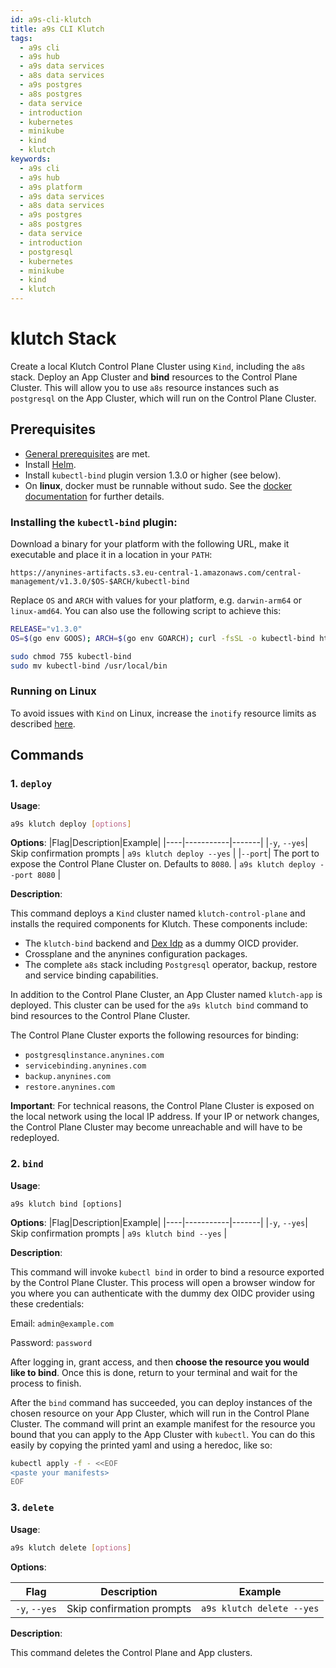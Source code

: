 ```yaml
---
id: a9s-cli-klutch
title: a9s CLI Klutch
tags:
  - a9s cli
  - a9s hub  
  - a9s data services
  - a8s data services
  - a9s postgres
  - a8s postgres
  - data service
  - introduction
  - kubernetes
  - minikube
  - kind
  - klutch
keywords:
  - a9s cli
  - a9s hub
  - a9s platform
  - a9s data services
  - a8s data services
  - a9s postgres
  - a8s postgres
  - data service
  - introduction
  - postgresql  
  - kubernetes
  - minikube
  - kind
  - klutch
---
```


# klutch Stack

Create a local Klutch Control Plane Cluster using `Kind`, including the `a8s` stack. Deploy an App Cluster and **bind** resources to the Control Plane Cluster.
This will allow you to use `a8s` resource instances such as `postgresql` on the App Cluster, which will run on the Control Plane Cluster.

## Prerequisites
- [General prerequisites](./a9s-cli-index.md#prerequisites) are met.
- Install [Helm](https://helm.sh/docs/intro/install/).
- Install `kubectl-bind` plugin version 1.3.0 or higher (see below).
- On **linux**, docker must be runnable without sudo. See the [docker documentation](https://docs.docker.com/engine/install/linux-postinstall/#manage-docker-as-a-non-root-user) for further details.

### Installing the `kubectl-bind` plugin:

Download a binary for your platform with the following URL, make it executable and place it in a location in your `PATH`:

`https://anynines-artifacts.s3.eu-central-1.amazonaws.com/central-management/v1.3.0/$OS-$ARCH/kubectl-bind`

Replace `OS` and `ARCH` with values for your platform, e.g. `darwin-arm64` or `linux-amd64`. You can also use the following script to achieve this:

```bash
RELEASE="v1.3.0"
OS=$(go env GOOS); ARCH=$(go env GOARCH); curl -fsSL -o kubectl-bind https://anynines-artifacts.s3.eu-central-1.amazonaws.com/central-management/$RELEASE/$OS-$ARCH/kubectl-bind

sudo chmod 755 kubectl-bind
sudo mv kubectl-bind /usr/local/bin
```

### Running on Linux

To avoid issues with `Kind` on Linux, increase the `inotify` resource limits as described [here](https://kind.sigs.k8s.io/docs/user/known-issues/#pod-errors-due-to-too-many-open-files).

## Commands 

### 1. `deploy`

**Usage**:
```bash
a9s klutch deploy [options]
```

**Options**:
|Flag|Description|Example|
|----|-----------|-------|
|`-y`, `--yes`| Skip confirmation prompts | `a9s klutch deploy --yes` |
|`--port`| The port to expose the Control Plane Cluster on. Defaults to `8080`. | `a9s klutch deploy --port 8080` | 

**Description**:

This command deploys a `Kind` cluster named `klutch-control-plane` and installs the required
components for Klutch. These components include:
- The `klutch-bind` backend and [Dex Idp](https://dexidp.io/) as a dummy OICD provider.
- Crossplane and the anynines configuration packages.
- The complete `a8s` stack including `Postgresql` operator, backup, restore and service binding capabilities.

In addition to the Control Plane Cluster, an App Cluster named `klutch-app` is deployed. This cluster can be used for the `a9s klutch bind` command to bind resources to the Control Plane Cluster.

The Control Plane Cluster exports the following resources for binding:

- `postgresqlinstance.anynines.com`
- `servicebinding.anynines.com`
- `backup.anynines.com`
- `restore.anynines.com`

**Important**: For technical reasons, the Control Plane Cluster is exposed on the local network using the local IP address. If your IP or network changes, the Control Plane Cluster may become unreachable and will have to be redeployed.

### 2. `bind`

**Usage**:
```
a9s klutch bind [options]
```

**Options**:
|Flag|Description|Example|
|----|-----------|-------|
|`-y`, `--yes`| Skip confirmation prompts | `a9s klutch bind --yes` |

**Description**:

This command will invoke `kubectl bind` in order to bind a resource exported by the Control Plane Cluster. This process will open a browser window for you where you can authenticate with the dummy dex OIDC provider using these credentials:

Email: `admin@example.com`

Password: `password`

After logging in, grant access, and then **choose the resource you would like to bind**. Once this is done, return to your terminal and wait for the process to finish.

After the `bind` command has succeeded, you can deploy instances of the chosen resource on your App Cluster, which will run in the Control Plane Cluster. The command will print an example manifest for the resource you bound that you can apply to the App Cluster with `kubectl`. You can do this easily by copying the printed yaml and using a heredoc, like so:

```bash
kubectl apply -f - <<EOF
<paste your manifests>
EOF
```

### 3. `delete`

**Usage**:

```bash
a9s klutch delete [options]
```

**Options**:

|Flag|Description|Example|
|----|-----------|-------|
|`-y`, `--yes`| Skip confirmation prompts | `a9s klutch delete --yes` |

**Description**:

This command deletes the Control Plane and App clusters.
